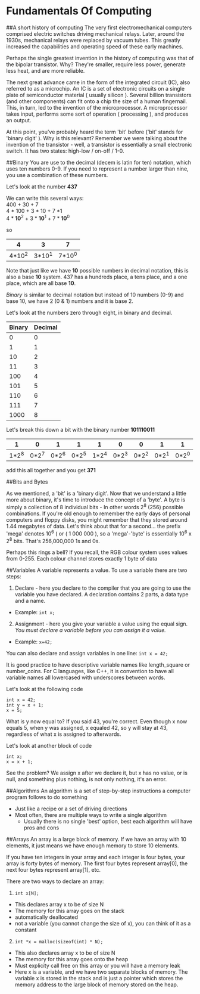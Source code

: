 # Fundamentals Of Computing

##A short history of computing
The very first electromechanical computers comprised electric switches driving mechanical relays.  Later, around the 1930s, mechanical relays were replaced by vacuum tubes.  This greatly increased the capabilities and operating speed of these early machines.

Perhaps the single greatest invention in the history of computing was that of the bipolar transistor.  Why? They're smaller, require less power, generate less heat, and are more reliable.

The next great advance came in the form of the integrated circuit (IC), also referred to as a microchip.  An IC is a set of electronic circuits on a single plate of semiconductor material ( usually silicon ).  Several billion transistors (and other components) can fit onto a chip the size of a human fingernail.  This, in turn, led to the invention of the microprocessor. A microprocessor takes input, performs some sort of operation ( processing ), and produces an output.

At this point, you've probably heard the term 'bit' before ('bit' stands for 'binary digit' ).  Why is this relevant? Remember we were talking about the invention of the transistor - well, a transistor is essentially a small electronic switch.  It has two states: high-low / on-off / 1-0.

##Binary
You are use to the decimal (decem is latin for ten) notation, which uses ten numbers 0-9. If you need to represent a number larger than nine, you use a combination of these numbers. 

Let's look at the number **437**

We can write this several ways: </br>
400 + 30 + 7 </br>
4 * 100 + 3 * 10 + 7 *1</br>
4 * **10**<sup>2</sup> + 3 * **10**<sup>1</sup> + 7 * **10**<sup>0</sup>

so

| 4   | 3  | 7    |
| --- |--- | -----|
| 4*10<sup>2</sup>| 3*10<sup>1</sup> | 7*10<sup>0</sup>|

Note that just like we have **10** possible numbers in decimal notation, this is also a base **10** system. 437 has a hundreds place, a tens place, and a one place, which are all base **10**.

*Binary* is similar to decimal notation but instead of 10 numbers (0-9) and base 10, we have 2 (0 & 1) numbers and it is base 2. 

Let's look at the numbers zero through eight, in binary and decimal.

| Binary  | Decimal|       
| ------- |:-------|
| 0       | 0      |
| 1       | 1      |
| 10      | 2      |
| 11      | 3      |
| 100     | 4      |
| 101     | 5      |
| 110     | 6      |
| 111     | 7      |
| 1000    | 8      |

Let's break this down a bit with the binary number **101110011** 


| 1   | 0  | 1    | 1   |1    | 0     | 0     | 1 | 1 |
| --- |--- | -----|---  |---- |-----  | ----- |---| ---|
| 1*2<sup>8</sup>| 0*2<sup>7</sup> | 0*2<sup>6</sup>|0*2<sup>5</sup>|1*2<sup>4</sup>| 0*2<sup>3</sup> | 0*2<sup>2</sup>|0*2<sup>1</sup>|0*2<sup>0</sup>

add this all together and you get **371**

##Bits and Bytes

As we mentioned, a 'bit' is a 'binary digit'.  Now that we understand a little more about binary, it's time to introduce the concept of a 'byte'.  A byte is simply a collection of 8 individual bits - In other words 2<sup>8</sup> (256) possible combinations. If you're old enough to remember the early days of personal computers and floppy disks, you might remember that they stored around 1.44 megabytes of data.  Let's think about that for a second... the prefix 'mega' denotes 10<sup>6</sup> ( or ( 1 000 000 ), so a 'mega'-'byte' is essentially 10<sup>6</sup> x 2<sup>8</sup> bits.  That's 256,000,000 1s and 0s.

Perhaps this rings a bell? If you recall, the RGB colour system uses values from 0-255.  Each colour channel stores exactly 1 byte of data 



##Variables
A variable represents a value. To use a variable there are two steps:

1. Declare - here you declare to the compiler that you are going to use the variable you have declared. A declaration contains 2 parts, a data type and a name.
  * Example: `int x;`
2. Assignment - here you give your variable a value using the equal sign. *You must declare a variable before you can assign it a value.*
  * Example: `x=42;`

You can also declare and assign variables in one line: `int x = 42;`

It is good practice to have descriptive variable names like length_square or number_coins. For C languages, like C++, it is convention to have all variable names all lowercased with underscores between words.

Let's look at the following code

~~~~~
int x = 42;
int y = x + 1;
x = 5;
~~~~~

What is y now equal to? If you said 43, you're correct. Even though x now equals 5, when y was assigned, x equaled 42, so y will stay at 43, regardless of what x is assigned to afterwards.

Let's look at another block of code

~~~~
int x;
x = x + 1;
~~~~

See the problem? We assign x after we declare it, but x has no value, or is null, and something plus nothing, is not only nothing, it's an error.

##Algorithms
An algorithm is a set of step-by-step instructions a computer program follows to do something

* Just like a recipe or a set of driving directions
* Most often, there are multiple ways to write a single algorithm
	* Usually there is no single 'best' option, best each algorithm will have pros and cons


##Arrays
An array is a large block of memory. If we have an array with 10 elements, it just means we have enough memory to store 10 elements.

If you have ten integers in your array and each integer is four bytes, your array is forty bytes of memory. The first four bytes represent array[0], the next four bytes represent array[1], etc.

There are two ways to declare an array:

1. `int x[N];`
  * This declares array x to be of size N
  * The memory for this array goes on the stack
  * automatically deallocated
  * not a variable (you cannot change the size of x), you can think of it as a constant
2. `int *x = malloc(sizeof(int) * N);`
  * This also declares array x to be of size N
  * The memory for this array goes onto the heap
  * Must explicity call free on this array or you will have a memory leak
  * Here x is a variable, and we have two separate blocks of memory. The variable x is stored in the stack and is just a pointer which stores the memory address to the large block of memory stored on the heap.


